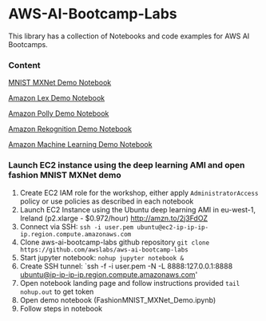 # AWS-AI-Bootcamp-Labs
This library has a collection of Notebooks and code examples for AWS AI Bootcamps.

### Content

[MNIST MXNet Demo Notebook](Notebooks/FashionMNIST_MXNet_Demo.ipynb)

[Amazon Lex Demo Notebook](Notebooks/Lex_Demo.ipynb)

[Amazon Polly Demo Notebook](Notebooks/Polly_Demo.ipynb)

[Amazon Rekognition Demo Notebook](Notebooks/Rekognition_Demo.ipynb)

[Amazon Machine Learning Demo Notebook](Notebooks/AmazonML_Demo.ipynb)

### Launch EC2 instance using the deep learning AMI and open fashion MNIST MXNet demo

1. Create EC2 IAM role for the workshop, either apply `AdministratorAccess` policy or use policies as described in each notebook
2. Launch EC2 Instance using the Ubuntu deep learning AMI in eu-west-1, Ireland (p2.xlarge - $0.972/hour) http://amzn.to/2j3FdOZ
3. Connect via SSH: `ssh -i user.pem ubuntu@ec2-ip-ip-ip-ip.region.compute.amazonaws.com`
4. Clone aws-ai-bootcamp-labs github repository `git clone https://github.com/awslabs/aws-ai-bootcamp-labs`
4. Start jupyter notebook: `nohup jupyter notebook &`
5. Create SSH tunnel: `ssh -f -i user.pem -N -L 8888:127.0.0.1:8888 ubuntu@ip-ip-ip-ip.region.compute.amazonaws.com'
6. Open notebook landing page and follow instructions provided `tail nohup.out` to get token
8. Open demo notebook (FashionMNIST_MXNet_Demo.ipynb)
9. Follow steps in notebook